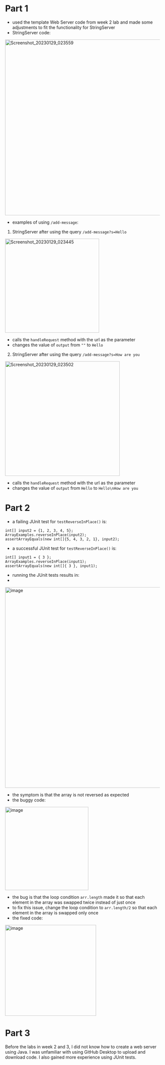 # Part 1
* used the template Web Server code from week 2 lab and made some adjustments to fit the functionality for StringServer
* StringServer code:

<img width="572" alt="Screenshot_20230129_023559" src="https://user-images.githubusercontent.com/122491210/215359876-64da7444-ec38-441d-8f24-e8464a8dc450.png">

* examples of using `/add-message`:
1) StringServer after using the query `/add-message?s=Hello`

<img width="306" alt="Screenshot_20230129_023445" src="https://user-images.githubusercontent.com/122491210/215360089-0f5e501d-146e-4cad-8ed2-439784ce9a4d.png">

* calls the `handleRequest` method with the url as the parameter
* changes the value of `output` from `""` to `Hello`

2) StringServer after using the query  `/add-message?s=How are you`

<img width="373" alt="Screenshot_20230129_023502" src="https://user-images.githubusercontent.com/122491210/215360118-cfd37591-bc84-4cf3-838a-1616b29053a8.png">

* calls the `handleRequest` method with the url as the parameter
* changes the value of `output` from `Hello` to `Hello\nHow are you`

# Part 2
* a failing JUnit test for `testReverseInPlace()` is:
```
int[] input2 = {1, 2, 3, 4, 5};
ArrayExamples.reverseInPlace(input2);
assertArrayEquals(new int[]{5, 4, 3, 2, 1}, input2);
```
* a successful JUnit test for `testReverseInPlace()` is:
```
int[] input1 = { 3 };
ArrayExamples.reverseInPlace(input1);
assertArrayEquals(new int[]{ 3 }, input1);
```
* running the JUnit tests results in:
* 
<img width="653" alt="image" src="https://user-images.githubusercontent.com/122491210/215360886-c8fbe010-bb36-44d1-ac8f-7a19f64a74a6.png">

* the symptom is that the array is not reversed as expected
* the buggy code:

<img width="271" alt="image" src="https://user-images.githubusercontent.com/122491210/215360932-7a54c973-2c4f-44b0-9264-084147038097.png">

* the bug is that the loop condition `arr.length` made it so that each element in the array was swapped twice instead of just once
* to fix this issue, change the loop condition to `arr.length/2` so that each element in the array is swapped only once
* the fixed code:

<img width="296" alt="image" src="https://user-images.githubusercontent.com/122491210/215360972-5c1aa374-fdca-42db-9c67-41793133efb7.png">

# Part 3
Before the labs in week 2 and 3, I did not know how to create a web server using Java.
I was unfamiliar with using GitHub Desktop to upload and download code.
I also gained more experience using JUnit tests.
